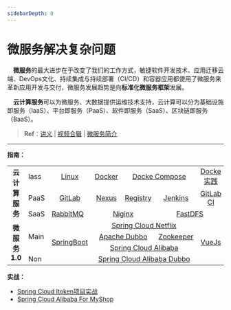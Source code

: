 ```yaml
---
sidebarDepth: 0
---
```

# 微服务解决复杂问题

​	　**微服务**的最大进步在于改变了我们的工作方式，敏捷软件开发技术、应用迁移云端、DevOps文化、持续集成与持续部署（CI/CD）和容器应用都使用了微服务来革新应用开发与交付，微服务发展趋势是向**标准化微服务框架**发展。

​	　**云计算服务**可以为微服务、大数据提供运维技术支持，云计算可以分为基础设施即服务（IaaS）、平台即服务（PaaS）、软件即服务（SaaS）、区块链即服务（BaaS）。



> **Ref**：[讲义](https://www.funtl.com/zh/guide/%E5%BE%AE%E6%9C%8D%E5%8A%A1%E8%A7%A3%E5%86%B3%E5%A4%8D%E6%9D%82%E9%97%AE%E9%A2%98.html) | [视频合辑](https://www.bilibili.com/video/av29384041) | <a href="./introduce.html" target="_blank">微服务简介</a>



<hr>

**指南：**

<table>
    <tr>
        <td rowspan="3" colspan="1" align="center"><b>云计算服务</b></td>    
        <td rowspan="1">Iass</td>
        <td align="center"><a href="./linux.html" target="_blank">Linux</a></td> 
		<td  colspan="1" align="center"><a href="./docker.html" target="_blank">Docker</a></td>
        <td colspan="2" align="center">
            <a href="./compose.html" target="_blank">Docke Compose</a>
        </td>
        <td colspan="2" align="center">
            <a href="./compose.html" target="_blank">Docke实践</a>
        </td>
    </tr>
    <tr>
    	<td>PaaS</td>
        <td align="center"><a href="./gitlab.html" target="_blank">GitLab</a></td>
        <td  colspan="1" align="center">
           <a href="./nexus.html" target="_blank">Nexus</a></td>  
        </td> 
        <td  colspan="1" align="center">
           <a href="./registry.html" target="_blank">Registry</a></td> 
        </td> 
        <td  colspan="1" align="center">
           <a href="./jenkins.html" target="_blank">Jenkins</a></td>
        </td>
        <td  colspan="2" align="center">
           <a href="./cicd.html" target="_blank">GitLab CI</a></td>
        </td>
    </tr>
    <tr>
    	<td>SaaS</td>
        <td ><a href="./registry.html" target="_blank">RabbitMQ</a></td> 
        <td colspan="2" align="center">
           <a href="./registry.html" target="_blank">Niginx</a></td>
    	</td>
        <td  colspan="3" align="center">
           <a href="./registry.html" target="_blank">FastDFS</a>
        </td> 
    </tr>
    <tr>
    	<td rowspan="6"  colspan="1" align="center"><b>微服务1.0</b></td>
    	<td rowspan="3">Main</td> 
    	<td rowspan="4" align="center">
    	    <a href="./springboot.html" target="_blank">SpringBoot</a>
    	</td>
    	<td colspan="4" align="center">
    	    <a href="./springcloudnetflix.html" target="_blank">Spring Cloud Netflix</a>
    	</td>
    	<td  rowspan="4" align="center">
    	    <a href="./registry.html" target="_blank">VueJs</a>
    	</td>  
    </tr>
    <tr>
    	<td  colspan="2" align="center">
    	    <a href="./dubbo.html" target="_blank">Apache Dubbo</a>
    	</td> 
    	<td colspan=2 align="center">
    	   <a href="./zookeeper.html" target="_blank">Zookeeper</a>
        </td> 
    </tr>
    <tr>
    	<td colspan="4" align="center">
    	    <a href="./springcloudalibaba.html" target="_blank">Spring Cloud Alibaba</a>
    	</td>
    </tr>
    <tr>
    	<td >Non</td> 
    	<td colspan="4" align="center">
    	    <a href="./springcloudalibabadubbo.html" target="_blank">Spring Cloud Alibaba Dubbo</a>
    	</td>
    </tr>
</table>



**实战：**

- <a href="../project/itoken-springcloudnetflix.html" target="_blank">Spring Cloud Itoken项目实战</a>
- <a href="../myshop/myshop-springcloudalibaba.html" target="_blank">Spring Cloud Alibaba For MyShop</a>

